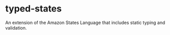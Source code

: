 # typed-states
An extension of the Amazon States Language that includes static typing and validation.
